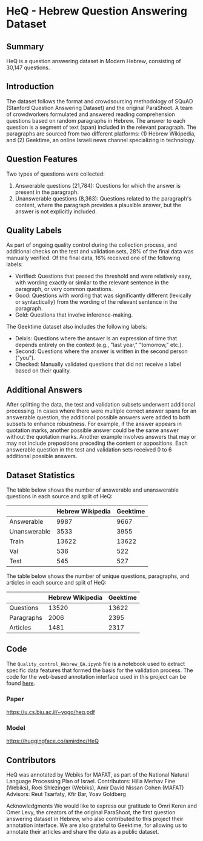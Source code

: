 # HeQ - Hebrew Question Answering Dataset

## Summary
HeQ is a question answering dataset in Modern Hebrew, consisting of 30,147 questions.

## Introduction
The dataset follows the format and crowdsourcing methodology of SQuAD (Stanford Question Answering Dataset) and the original ParaShoot. A team of crowdworkers formulated and answered reading comprehension questions based on random paragraphs in Hebrew. The answer to each question is a segment of text (span) included in the relevant paragraph. The paragraphs are sourced from two different platforms: (1) Hebrew Wikipedia, and (2) Geektime, an online Israeli news channel specializing in technology.

## Question Features
Two types of questions were collected:
1. Answerable questions (21,784): Questions for which the answer is present in the paragraph.
2. Unanswerable questions (8,363): Questions related to the paragraph's content, where the paragraph provides a plausible answer, but the answer is not explicitly included.

## Quality Labels
As part of ongoing quality control during the collection process, and additional checks on the test and validation sets, 28% of the final data was manually verified. Of the final data, 16% received one of the following labels:

- Verified: Questions that passed the threshold and were relatively easy, with wording exactly or similar to the relevant sentence in the paragraph, or very common questions.
- Good: Questions with wording that was significantly different (lexically or syntactically) from the wording of the relevant sentence in the paragraph.
- Gold: Questions that involve inference-making.

The Geektime dataset also includes the following labels:
- Deixis: Questions where the answer is an expression of time that depends entirely on the context (e.g., "last year," "tomorrow," etc.).
- Second: Questions where the answer is written in the second person ("you").
- Checked: Manually validated questions that did not receive a label based on their quality.

## Additional Answers
After splitting the data, the test and validation subsets underwent additional processing. In cases where there were multiple correct answer spans for an answerable question, the additional possible answers were added to both subsets to enhance robustness. For example, if the answer appears in quotation marks, another possible answer could be the same answer without the quotation marks. Another example involves answers that may or may not include prepositions preceding the content or appositions. Each answerable question in the test and validation sets received 0 to 6 additional possible answers.

## Dataset Statistics
The table below shows the number of answerable and unanswerable questions in each source and split of HeQ:

|                  | Hebrew Wikipedia | Geektime |
|------------------|------------------|----------|
| Answerable       | 9987             | 9667     |
| Unanswerable     | 3533             | 3955     |
| Train            | 13622            | 13622    |
| Val              | 536              | 522      |
| Test             | 545              | 527      |

The table below shows the number of unique questions, paragraphs, and articles in each source and split of HeQ:

|                  | Hebrew Wikipedia | Geektime |
|------------------|------------------|----------|
| Questions        | 13520            | 13622    |
| Paragraphs       | 2006             | 2395     |
| Articles         | 1481             | 2317     |

## Code
The `Quality_control_Hebrew_QA.ipynb` file is a notebook used to extract specific data features that formed the basis for the validation process. The code for the web-based annotation interface used in this project can be found [here](link-to-the-code).

### Paper
https://u.cs.biu.ac.il/~yogo/heq.pdf

### Model
https://huggingface.co/amirdnc/HeQ

## Contributors
HeQ was annotated by Webiks for MAFAT, as part of the National Natural Language Processing Plan of Israel. 
Contributors: Hilla Merhav Fine (Webiks), Roei Shlezinger (Webiks), Amir David Nissan Cohen (MAFAT)
Advisors: Reut Tsarfaty, Kfir Bar, Yoav Goldberg

Acknowledgments
We would like to express our gratitude to Omri Keren and Omer Levy, the creators of the original ParaShoot, the first question answering dataset in Hebrew, who also contributed to this project their annotation interface.
We are also grateful to Geektime, for allowing us to annotate their articles and share the data as a public dataset.
